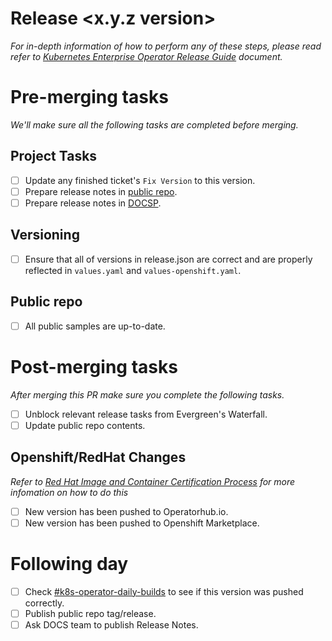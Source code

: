 # Release <x.y.z version>

*For in-depth information of how to perform any of these steps, please read
refer to [Kubernetes Enterprise Operator Release Guide](https://wiki.corp.mongodb.com/display/MMS/Kubernetes+Enterprise+Operator+Release+Guide) document.*

# Pre-merging tasks

*We'll make sure all the following tasks are completed before merging.*

## Project Tasks

- [ ] Update any finished ticket's `Fix Version` to this version.
- [ ] Prepare release notes in [public repo](https://github.com/mongodb/mongodb-kubernetes/releases/new).
- [ ] Prepare release notes in [DOCSP](https://jira.mongodb.org/secure/CreateIssueDetails!init.jspa?pid=14181&issuetype=3&summary=[MEKO]%20Kubernetes%20Enterprise%20Operator%20x.y.z%20Release%20Notes).

## Versioning

- [ ] Ensure that all of versions in release.json are correct and are properly reflected in `values.yaml` and `values-openshift.yaml`.

## Public repo

- [ ] All public samples are up-to-date.

# Post-merging tasks

*After merging this PR make sure you complete the following tasks.*

- [ ] Unblock relevant release tasks from Evergreen's Waterfall.
- [ ] Update public repo contents.

## Openshift/RedHat Changes

*Refer to
[Red Hat Image and Container Certification Process](https://wiki.corp.mongodb.com/display/MMS/Red+Hat+Image+and+Container+Certification+Process)
for more infomation on how to do this*

- [ ] New version has been pushed to Operatorhub.io.
- [ ] New version has been pushed to Openshift Marketplace.

# Following day

- [ ] Check [#k8s-operator-daily-builds](https://mongodb.slack.com/archives/C01HYH2KUJ1) to see if this version was pushed correctly.
- [ ] Publish public repo tag/release.
- [ ] Ask DOCS team to publish Release Notes.
